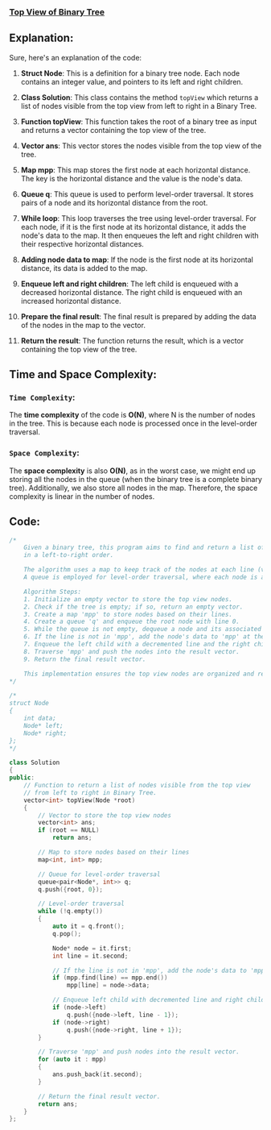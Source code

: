 ### [Top View of Binary Tree](https://www.geeksforgeeks.org/problems/top-view-of-binary-tree/1)

## Explanation:
Sure, here's an explanation of the code:

1. **Struct Node**: This is a definition for a binary tree node. Each node contains an integer value, and pointers to its left and right children.

2. **Class Solution**: This class contains the method `topView` which returns a list of nodes visible from the top view from left to right in a Binary Tree.

3. **Function topView**: This function takes the root of a binary tree as input and returns a vector containing the top view of the tree.

4. **Vector ans**: This vector stores the nodes visible from the top view of the tree.

5. **Map mpp**: This map stores the first node at each horizontal distance. The key is the horizontal distance and the value is the node's data.

6. **Queue q**: This queue is used to perform level-order traversal. It stores pairs of a node and its horizontal distance from the root.

7. **While loop**: This loop traverses the tree using level-order traversal. For each node, if it is the first node at its horizontal distance, it adds the node's data to the map. It then enqueues the left and right children with their respective horizontal distances.

8. **Adding node data to map**: If the node is the first node at its horizontal distance, its data is added to the map.

9. **Enqueue left and right children**: The left child is enqueued with a decreased horizontal distance. The right child is enqueued with an increased horizontal distance.

10. **Prepare the final result**: The final result is prepared by adding the data of the nodes in the map to the vector.

11. **Return the result**: The function returns the result, which is a vector containing the top view of the tree.

## Time and Space Complexity:
### `Time Complexity`:
The **time complexity** of the code is **O(N)**, where N is the number of nodes in the tree. This is because each node is processed once in the level-order traversal.

### `Space Complexity`:
The **space complexity** is also **O(N)**, as in the worst case, we might end up storing all the nodes in the queue (when the binary tree is a complete binary tree). Additionally, we also store all nodes in the map. Therefore, the space complexity is linear in the number of nodes.

## Code:
```cpp
/*
    Given a binary tree, this program aims to find and return a list of nodes visible from the top view
    in a left-to-right order.

    The algorithm uses a map to keep track of the nodes at each line (vertical position) in the top view.
    A queue is employed for level-order traversal, where each node is associated with its corresponding line.

    Algorithm Steps:
    1. Initialize an empty vector to store the top view nodes.
    2. Check if the tree is empty; if so, return an empty vector.
    3. Create a map 'mpp' to store nodes based on their lines.
    4. Create a queue 'q' and enqueue the root node with line 0.
    5. While the queue is not empty, dequeue a node and its associated line.
    6. If the line is not in 'mpp', add the node's data to 'mpp' at the current line.
    7. Enqueue the left child with a decremented line and the right child with an incremented line.
    8. Traverse 'mpp' and push the nodes into the result vector.
    9. Return the final result vector.

    This implementation ensures the top view nodes are organized and returned correctly.
*/

/*
struct Node
{
    int data;
    Node* left;
    Node* right;
};
*/

class Solution
{
public:
    // Function to return a list of nodes visible from the top view 
    // from left to right in Binary Tree.
    vector<int> topView(Node *root)
    {
        // Vector to store the top view nodes
        vector<int> ans;
        if (root == NULL)
            return ans;

        // Map to store nodes based on their lines
        map<int, int> mpp;

        // Queue for level-order traversal
        queue<pair<Node*, int>> q;
        q.push({root, 0});

        // Level-order traversal
        while (!q.empty())
        {
            auto it = q.front();
            q.pop();

            Node* node = it.first;
            int line = it.second;

            // If the line is not in 'mpp', add the node's data to 'mpp' at the current line.
            if (mpp.find(line) == mpp.end())
                mpp[line] = node->data;

            // Enqueue left child with decremented line and right child with incremented line.
            if (node->left)
                q.push({node->left, line - 1});
            if (node->right)
                q.push({node->right, line + 1});
        }

        // Traverse 'mpp' and push nodes into the result vector.
        for (auto it : mpp)
        {
            ans.push_back(it.second);
        }

        // Return the final result vector.
        return ans;
    }
};

```
